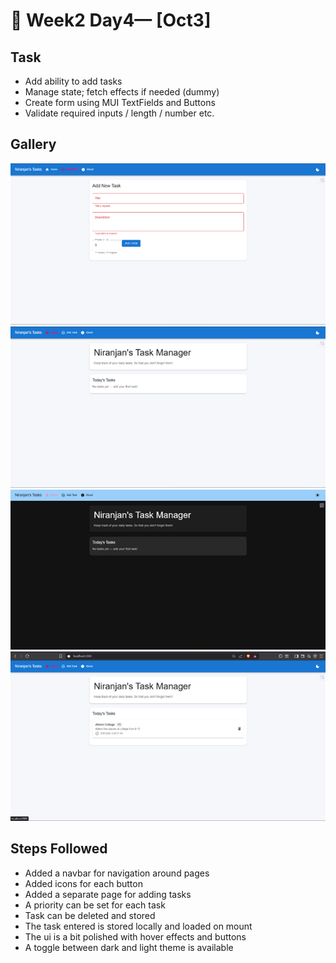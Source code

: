# 📝 Week2 Day4— [Oct3]

## Task
- Add ability to add tasks 
- Manage state; fetch effects if needed (dummy)
- Create form using MUI TextFields and Buttons
- Validate required inputs / length / number etc.
## Gallery

![Screenshot 1](./my-mui-app/src/assets/image1.png)
![Screenshot 2](./my-mui-app/src/assets/image2.png)
![Screenshot 3](./my-mui-app/src/assets/image3.png)
![Screenshot 4](./my-mui-app/src/assets/image4.png)


## Steps Followed

-	Added a navbar for navigation around pages
-	Added icons for each button
-	Added a separate page for adding tasks
-	A priority can be set for each task
-	Task can be deleted and stored
-	The task entered is stored locally and loaded on mount
-	The ui is a bit polished with hover effects and buttons
-	A toggle between dark and light theme is available

